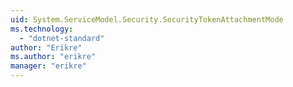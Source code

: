 ```yaml
---
uid: System.ServiceModel.Security.SecurityTokenAttachmentMode
ms.technology: 
  - "dotnet-standard"
author: "Erikre"
ms.author: "erikre"
manager: "erikre"
---
```

